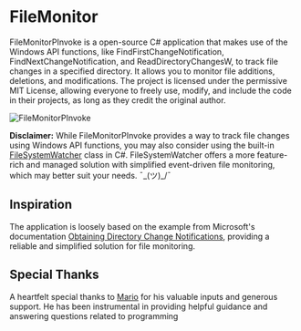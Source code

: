 # FileMonitor
FileMonitorPInvoke is a open-source C# application that makes use of the Windows API functions, like FindFirstChangeNotification, FindNextChangeNotification, and ReadDirectoryChangesW, to track file changes in a specified directory. It allows you to monitor file additions, deletions, and modifications. The project is licensed under the permissive MIT License, allowing everyone to freely use, modify, and include the code in their projects, as long as they credit the original author. 

![FileMonitorPInvoke](https://github.com/AlexRasch/FileMonitorPInvoke/assets/46262688/3062d0c5-5c95-4121-a022-30fc050dd0e7)


**Disclaimer:** 
While FileMonitorPInvoke provides a way to track file changes using Windows API functions, you may also consider using the built-in [FileSystemWatcher](https://docs.microsoft.com/en-us/dotnet/api/system.io.filesystemwatcher) class in C#. FileSystemWatcher offers a more feature-rich and managed solution with simplified event-driven file monitoring, which may better suit your needs. ¯\_(ツ)_/¯

## Inspiration
The application is loosely based on the example from Microsoft's documentation [Obtaining Directory Change Notifications](https://learn.microsoft.com/en-us/windows/win32/fileio/obtaining-directory-change-notifications), providing a reliable and simplified solution for file monitoring.

## Special Thanks
A heartfelt special thanks to [Mario](https://github.com/mariob) for his valuable inputs and generous support. He has been instrumental in providing helpful guidance and answering questions related to programming
